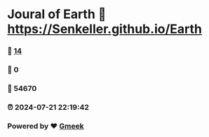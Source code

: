 # Joural of Earth :link: https://Senkeller.github.io/Earth 
### :page_facing_up: [14](https://Senkeller.github.io/Earth/tag.html) 
### :speech_balloon: 0 
### :hibiscus: 54670 
### :alarm_clock: 2024-07-21 22:19:42 
### Powered by :heart: [Gmeek](https://github.com/Meekdai/Gmeek)
